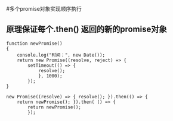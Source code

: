#多个promise对象实现顺序执行

## 原理保证每个.then() 返回的新的promise对象
```
function newPromise()
{
    console.log("时间：", new Date());
    return new Promise((resolve, reject) => {
        setTimeout(() => {
            resolve();
            }, 1000);
        });
}

new Promise((resolve) => { resolve(); }).then(() => {
    return newPromise(); }).then( () => {
        return newPromise();
        });

```
